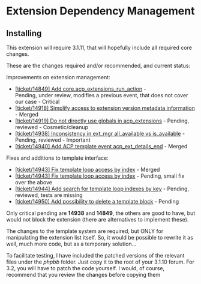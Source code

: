 # Extension Dependency Management

## Installing

This extension will require 3.1.11, that will hopefully include all required core changes.

These are the changes required and/or recommended, and current status:

Improvements on extension management:

* [[ticket/14849] Add core.acp_extensions_run_action](https://github.com/phpbb/phpbb/pull/4578) -  
Pending, under review, modifies a previous event, that does not cover our case - Critical
* [[ticket/14918] Simplify access to extension version metadata information](https://github.com/phpbb/phpbb/pull/4580) - Merged
* [[ticket/14919] Do not directly use globals in acp_extensions](https://github.com/phpbb/phpbb/pull/4581) - Pending, reviewed - Cosmetic/cleanup
* [[ticket/14938] Inconsistency in ext_mgr all_available vs is_available](https://github.com/phpbb/phpbb/pull/4592) - Pending, reviewed - Important
* [[ticket/14940] Add ACP template event acp_ext_details_end](https://github.com/phpbb/phpbb/pull/4593) - Merged

Fixes and additions to template interface:

* [[ticket/14943] Fix template loop access by index](https://github.com/phpbb/phpbb/pull/4597) - Merged
* [[ticket/14943] Fix template loop access by index](https://github.com/phpbb/phpbb/pull/4605) - Pending, small fix over the above
* [[ticket/14944] Add search for template loop indexes by key](https://github.com/phpbb/phpbb/pull/4598) - Pending, reviewed, tests are missing
* [[ticket/14950] Add possibility to delete a template block](https://github.com/phpbb/phpbb/pull/4612) - Pending

Only critical pending are **14938** and **14849**, the others are good to have, but would not block the extension (there are alternatives to implement these).

The changes to the template system are required, but ONLY for manipulating the extension list itself.  So, it would be possible to rewrite it as well,
much more code, but as a temporary solution...

To facilitate testing, I have included the patched versions of the relevant files under the
*phpbb* folder.  Just copy it to the root of your 3.1.10 forum.  For 3.2, you will have to
patch the code yourself.  I would, of course, recommend that you review the changes before
copying them
